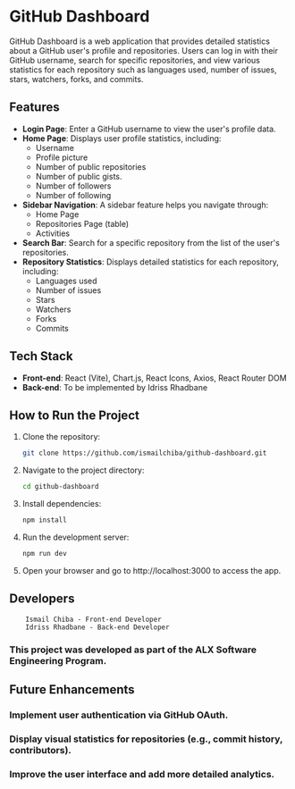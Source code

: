 # GitHub Dashboard

GitHub Dashboard is a web application that provides detailed statistics about a GitHub user's profile and repositories. Users can log in with their GitHub username, search for specific repositories, and view various statistics for each repository such as languages used, number of issues, stars, watchers, forks, and commits.

## Features

- **Login Page**: Enter a GitHub username to view the user's profile data.
- **Home Page**: Displays user profile statistics, including:
  - Username
  - Profile picture
  - Number of public repositories
  - Number of public gists.
  - Number of followers
  - Number of following
- **Sidebar Navigation**: A sidebar feature helps you navigate through:
  - Home Page
  - Repositories Page (table)
  - Activities
- **Search Bar**: Search for a specific repository from the list of the user's repositories.
- **Repository Statistics**: Displays detailed statistics for each repository, including:
  - Languages used
  - Number of issues
  - Stars
  - Watchers
  - Forks
  - Commits

## Tech Stack

- **Front-end**: React (Vite), Chart.js, React Icons, Axios, React Router DOM
- **Back-end**: To be implemented by Idriss Rhadbane

## How to Run the Project

1. Clone the repository:
   ```bash
   git clone https://github.com/ismailchiba/github-dashboard.git

2. Navigate to the project directory:
   ```bash
   cd github-dashboard

3. Install dependencies:
   ```bash
   npm install

4. Run the development server:
   ```bash
   npm run dev

5. Open your browser and go to http://localhost:3000 to access the app.


## Developers
        Ismail Chiba - Front-end Developer
        Idriss Rhadbane - Back-end Developer
### This project was developed as part of the ALX Software Engineering Program.

## Future Enhancements
###         Implement user authentication via GitHub OAuth.
###         Display visual statistics for repositories (e.g., commit history, contributors).
###         Improve the user interface and add more detailed analytics.


